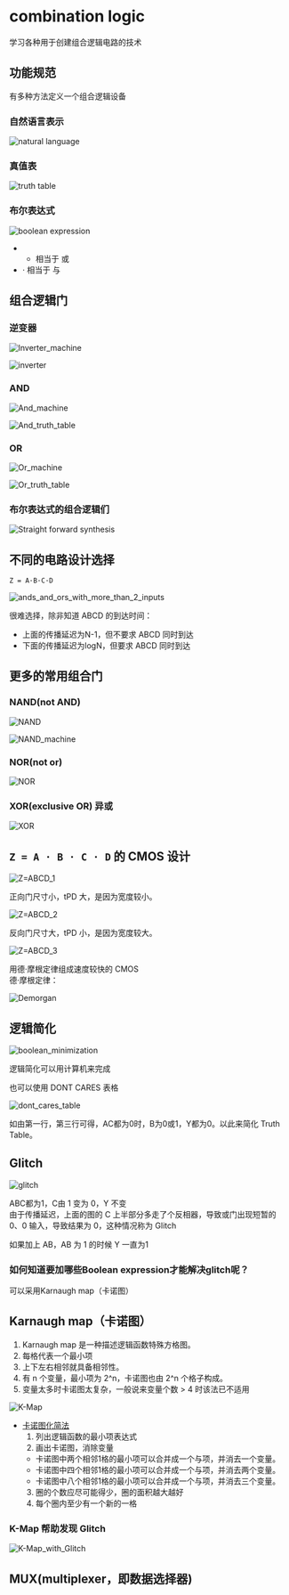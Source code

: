 # combination logic
学习各种用于创建组合逻辑电路的技术

## 功能规范
有多种方法定义一个组合逻辑设备

### 自然语言表示
![natural language](../images/natural_language.png)

### 真值表
![truth table](../images/truth_table.png)

### 布尔表达式
![boolean expression](../images/boolean_expression.png)

- + 相当于 或
- · 相当于 与

## 组合逻辑门

### 逆变器

![Inverter_machine](../images/Inverter_machine.png)

![inverter](../images/inverter_truth_table.png)

### AND

![And_machine](../images/and_machine.png)

![And_truth_table](../images/and_truth_table.png)

### OR

![Or_machine](../images/or_machine.png)

![Or_truth_table](../images/or_truth_table.png)

### 布尔表达式的组合逻辑们

![Straight forward synthesis](../images/Straightforward_Synthesis.png)

## 不同的电路设计选择

`Z = A·B·C·D`

![ands_and_ors_with_more_than_2_inputs](../images/ands_and_ors_with_more_than_2_inputs.png)

很难选择，除非知道 ABCD 的到达时间：
- 上面的传播延迟为N-1，但不要求 ABCD 同时到达
- 下面的传播延迟为logN，但要求 ABCD 同时到达

## 更多的常用组合门

### NAND(not AND)
![NAND](../images/NAND.png)

![NAND_machine](../images/NAND_machine.png)

### NOR(not or)
![NOR](../images/NOR.png)

### XOR(exclusive OR) 异或

![XOR](../images/XOR.png)

## `Z = A · B · C · D` 的 CMOS 设计

![Z=ABCD_1](../images/Z=ABCD_1.png)

正向门尺寸小，tPD 大，是因为宽度较小。

![Z=ABCD_2](../images/Z=ABCD_2.png)

反向门尺寸大，tPD 小，是因为宽度较大。

![Z=ABCD_3](../images/Z=ABCD_3.png)

用德·摩根定律组成速度较快的 CMOS  
德·摩根定律：

![Demorgan](../images/Demorgan.png)

## 逻辑简化

![boolean_minimization](../images/boolean_minimization.png)

逻辑简化可以用计算机来完成

也可以使用 DONT CARES 表格

![dont_cares_table](../images/dont_cares_table.png)

如由第一行，第三行可得，AC都为0时，B为0或1，Y都为0。以此来简化 Truth Table。

## Glitch

![glitch](../images/glitch.png)

ABC都为1，C由 1 变为 0，Y 不变  
由于传播延迟，上面的图的 C 上半部分多走了个反相器，导致或门出现短暂的 0、0 输入，导致结果为 0，这种情况称为 Glitch

如果加上 AB，AB 为 1 的时候 Y 一直为1

### 如何知道要加哪些Boolean expression才能解决glitch呢？
可以采用Karnaugh map（卡诺图）

## Karnaugh map（卡诺图）

1. Karnaugh map 是一种描述逻辑函数特殊方格图。
2. 每格代表一个最小项
3. 上下左右相邻就具备相邻性。
4. 有 n 个变量，最小项为 2^n，卡诺图也由 2^n 个格子构成。
5. 变量太多时卡诺图太复杂，一般说来变量个数 > 4 时该法已不适用

![K-Map](../images/K-Map.png)


- [卡诺图化简法](https://blog.csdn.net/hahasusu/article/details/88244155)
  1. 列出逻辑函数的最小项表达式
  2. 画出卡诺图，消除变量
    - 卡诺图中两个相邻1格的最小项可以合并成一个与项，并消去一个变量。
    - 卡诺图中四个相邻1格的最小项可以合并成一个与项，并消去两个变量。
    - 卡诺图中八个相邻1格的最小项可以合并成一个与项，并消去三个变量。
  3. 圈的个数应尽可能得少，圈的面积越大越好
  4. 每个圈内至少有一个新的一格

### K-Map 帮助发现 Glitch
![K-Map_with_Glitch](../images/K-Map_with_Glitch.png)

## MUX(multiplexer，即数据选择器)

